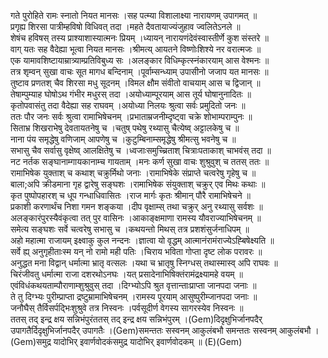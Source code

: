

  
गते पुरोहिते रामः स्नातो नियत मानसः ।सह पत्म्या विशालाक्ष्या नारायणम् उपागमत्  ॥   
प्रगृह्य शिरसा पात्रीम्हविषो विधिवत् तदा ।महते दैवतायाज्यंजुहाव ज्वलितेऽनले  ॥   
शेषंच हविषस् तस्य प्राश्याशास्यात्मनः प्रियम् ।ध्यायन् नारायणंदेवंस्वास्तीर्णे कुश संस्तरे  ॥   
वाग् यतः सह वैदेह्या भूत्वा नियत मानसः ।श्रीमत्य् आयतने विष्णोःशिश्ये नर वरात्मजः  ॥   
एक यामावशिष्टायाम्रात्र्याम्प्रतिविबुध्य सः ।अलङ्कार विधिम्कृत्स्नंकारयाम् आस वेश्मनः  ॥   
तत्र शृम्वन् सुखा वाचः सूत मागध बन्दिनाम् ।पूर्वाम्सन्ध्याम् उपासीनो जजाप यत मानसः  ॥   
तुष्टाव प्रणतश् चैव शिरसा मधु सूदनम् ।विमल क्षौम संवीतो वाचयाम् आस च द्विजान्  ॥   
तेषाम्पुम्याह घोषोऽथ गंभीर मधुरस् तदा ।अयोध्याम्पूरयाम् आस तूर्य घोषानुनादितः  ॥   
कृतोपवासंतु तदा वैदेह्या सह राघवम् ।अयोध्या निलयः श्रुत्वा सर्वः प्रमुदितो जनः  ॥   
ततः पौर जनः सर्वः श्रुत्वा रामाभिषेचनम् ।प्रभाताम्रजनीम्दृष्ट्वा चक्रे शोभाम्पराम्पुनः  ॥   
सिताभ्र शिखराभेषु देवतायतनेषु च ।चतुष् पथेषु रथ्यासु चैत्येष्व् अट्टालकेषु च  ॥   
नाना पंय समृद्धेषु वणिजाम् आपणेषु च ।कुटुम्बिनाम्समृद्धेषु श्रीमत्सु भवनेषु च  ॥   
सभासु चैव सर्वासु वृक्षेष्व् आलक्षितेषु च ।ध्वजाःसमुच्च्रिताश् चित्राःपताकाश् चाभवंस् तदा  ॥   
नट नर्तक सङ्घानाम्गायकानाम्च गायताम् ।मनः कर्ण सुखा वाचः शुश्रुवुश् च ततस् ततः  ॥   
रामाभिषेक युक्ताश् च कथाश् चक्रुर्मिथो जनाः ।रामाभिषेके संप्राप्ते चत्वरेषु गृहेषु च  ॥   
बाला;अपि क्रीडमाना गृह द्वारेषु सङ्घशः ।रामाभिषेक संयुक्ताश् चक्रुर् एव मिथः कथाः  ॥   
कृत पुष्पोपहारश् च धूप गन्धाधिवासितः ।राज मार्गः कृतः श्रीमान् पौरै रामाभिषेचने  ॥   
प्रकाशी करणार्थंच निशा गमन शङ्कया ।दीप वृक्षाम्स् तथा चक्रुर् अनु रथ्यासु सर्वशः  ॥   
अलङ्कारंपुरस्यैवंकृत्वा तत् पुर वासिनः ।आकाङ्क्षमाणा रामस्य यौवराज्याभिषेचनम्  ॥   
समेत्य सङ्घशः सर्वे चत्वरेषु सभासु च ।कथयन्तो मिथस् तत्र प्रशशंसुर्जनाधिपम्  ॥   
अहो महात्मा राजायम् इक्ष्वाकु कुल नन्दनः ।ज्ञात्वा यो वृद्धम् आत्मानंरामंराज्येऽह्बिषेक्ष्यति  ॥   
सर्वे ह्य् अनुगृहीताःस्म यन् नो रामो मही पतिः ।चिराय भविता गोप्ता दृष्ट लोक परावरः  ॥   
अनुद्धत मना विद्वान् धर्मात्मा भ्रातृ वत्सलः ।यथा च भ्रातृषु स्निग्धस् तथास्मास्व् अपि राघवः  ॥   
चिरंजीवतु धर्मात्मा राजा दशरथोऽनघः ।यत् प्रसादेनाभिषिक्तंरामंद्रक्ष्यामहे वयम्  ॥   
एवंविधंकथयताम्पौराणाम्शुश्रुवुस् तदा ।दिग्भ्योऽपि श्रुत वृत्तान्ताःप्राप्ता जानपदा जनाः  ॥   
ते तु दिग्भ्यः पुरीम्प्राप्ता द्रष्टुम्रामाभिषेचनम् ।रामस्य पूरयाम् आसुष्पुरीम्जानपदा जनाः  ॥   
जनौघैस् तैर्विसर्पद्भिःशुश्रुवे तत्र निस्वनः ।पर्वसूदीर्ण वेगस्य सागरस्येव निस्वनः  ॥   
ततस् तद् इन्द्र क्षय सन्निभंपुरंततस् तद् इन्द्र क्षय सन्निभंपुरम् ।(Gem)दिदृक्षुभिर्जानपदैर् उपागतैर्दिदृक्षुभिर्जानपदैर् उपागतैः ।(Gem)समन्ततः सस्वनम् आकुलंबभौ समन्ततः सस्वनम् आकुलंबभौ ।(Gem)समुद्र यादोभिर् इवार्णवोदकंसमुद्र यादोभिर् इवार्णवोदकम्  ॥ (E)(Gem)  
